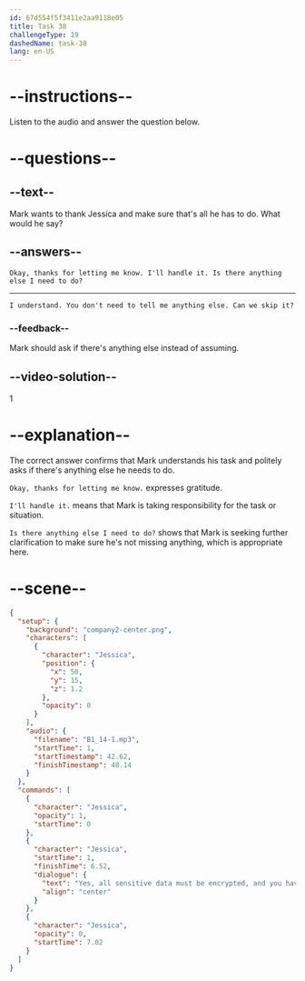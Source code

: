 ```yaml
---
id: 67d554f5f3411e2aa9118e05
title: Task 38
challengeType: 19
dashedName: task-38
lang: en-US
---
```


<!-- SPEAKING -->

# --instructions--

Listen to the audio and answer the question below.

# --questions--

## --text--

Mark wants to thank Jessica and make sure that's all he has to do. What would he say?

## --answers--

`Okay, thanks for letting me know. I'll handle it. Is there anything else I need to do?`

---

`I understand. You don't need to tell me anything else. Can we skip it?`

### --feedback--

Mark should ask if there's anything else instead of assuming.

## --video-solution--

1

# --explanation--

The correct answer confirms that Mark understands his task and politely asks if there's anything else he needs to do.

`Okay, thanks for letting me know.` expresses gratitude.

`I'll handle it.` means that Mark is taking responsibility for the task or situation.

`Is there anything else I need to do?` shows that Mark is seeking further clarification to make sure he's not missing anything, which is appropriate here.

# --scene--

```json
{
  "setup": {
    "background": "company2-center.png",
    "characters": [
      {
        "character": "Jessica",
        "position": {
          "x": 50,
          "y": 15,
          "z": 1.2
        },
        "opacity": 0
      }
    ],
    "audio": {
      "filename": "B1_14-1.mp3",
      "startTime": 1,
      "startTimestamp": 42.62,
      "finishTimestamp": 48.14
    }
  },
  "commands": [
    {
      "character": "Jessica",
      "opacity": 1,
      "startTime": 0
    },
    {
      "character": "Jessica",
      "startTime": 1,
      "finishTime": 6.52,
      "dialogue": {
        "text": "Yes, all sensitive data must be encrypted, and you have to ensure that the encryption keys are stored securely.",
        "align": "center"
      }
    },
    {
      "character": "Jessica",
      "opacity": 0,
      "startTime": 7.02
    }
  ]
}
```
